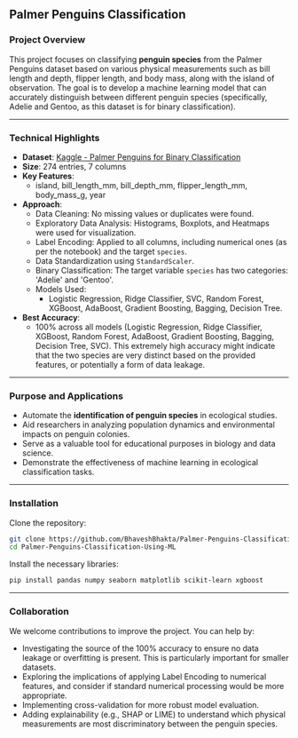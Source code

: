 ## Palmer Penguins Classification

### Project Overview

This project focuses on classifying **penguin species** from the Palmer Penguins dataset based on various physical measurements such as bill length and depth, flipper length, and body mass, along with the island of observation. The goal is to develop a machine learning model that can accurately distinguish between different penguin species (specifically, Adelie and Gentoo, as this dataset is for binary classification).

-----

### Technical Highlights

  * **Dataset**: [Kaggle - Palmer Penguins for Binary Classification](https://www.kaggle.com/datasets/martaarroyo/palmer-penguins-for-binary-classification)
  * **Size**: 274 entries, 7 columns
  * **Key Features**:
      * island, bill\_length\_mm, bill\_depth\_mm, flipper\_length\_mm, body\_mass\_g, year
  * **Approach**:
      * Data Cleaning: No missing values or duplicates were found.
      * Exploratory Data Analysis: Histograms, Boxplots, and Heatmaps were used for visualization.
      * Label Encoding: Applied to all columns, including numerical ones (as per the notebook) and the target `species`.
      * Data Standardization using `StandardScaler`.
      * Binary Classification: The target variable `species` has two categories: 'Adelie' and 'Gentoo'.
      * Models Used:
          * Logistic Regression, Ridge Classifier, SVC, Random Forest, XGBoost, AdaBoost, Gradient Boosting, Bagging, Decision Tree.
  * **Best Accuracy**:
      * 100% across all models (Logistic Regression, Ridge Classifier, XGBoost, Random Forest, AdaBoost, Gradient Boosting, Bagging, Decision Tree, SVC). This extremely high accuracy might indicate that the two species are very distinct based on the provided features, or potentially a form of data leakage.

-----

### Purpose and Applications

  * Automate the **identification of penguin species** in ecological studies.
  * Aid researchers in analyzing population dynamics and environmental impacts on penguin colonies.
  * Serve as a valuable tool for educational purposes in biology and data science.
  * Demonstrate the effectiveness of machine learning in ecological classification tasks.

-----

### Installation

Clone the repository:

```bash
git clone https://github.com/BhaveshBhakta/Palmer-Penguins-Classification-Using-ML.git
cd Palmer-Penguins-Classification-Using-ML
```

Install the necessary libraries:

```bash
pip install pandas numpy seaborn matplotlib scikit-learn xgboost
```

-----

### Collaboration

We welcome contributions to improve the project. You can help by:

  * Investigating the source of the 100% accuracy to ensure no data leakage or overfitting is present. This is particularly important for smaller datasets.
  * Exploring the implications of applying Label Encoding to numerical features, and consider if standard numerical processing would be more appropriate.
  * Implementing cross-validation for more robust model evaluation.
  * Adding explainability (e.g., SHAP or LIME) to understand which physical measurements are most discriminatory between the penguin species.
